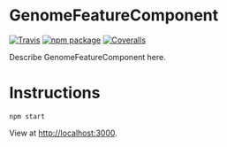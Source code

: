# GenomeFeatureComponent

[![Travis][build-badge]][build]
[![npm package][npm-badge]][npm]
[![Coveralls][coveralls-badge]][coveralls]

Describe GenomeFeatureComponent here.

[build-badge]: https://img.shields.io/travis/gmod/genomefeaturecomponent/master.png?style=flat-square
[build]: https://travis-ci.org/gmod/genomefeaturecomponent

[npm-badge]: https://img.shields.io/npm/v/npm-package.png?style=flat-square
[npm]: https://www.npmjs.org/package/npm-package

[coveralls-badge]: https://img.shields.io/coveralls/gmod/genomefeaturecomponent/master.png?style=flat-square
[coveralls]: https://coveralls.io/github/gmod/genomefeaturecomponent


Instructions
============

    npm start
    
    
View at [http://localhost:3000](http://localhost:3000).


